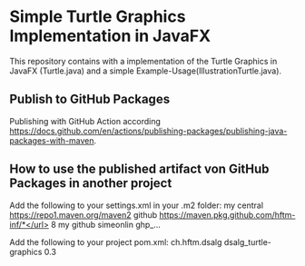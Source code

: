 # Simple Turtle Graphics Implementation in JavaFX

This repository contains with a implementation of the Turtle Graphics in JavaFX (Turtle.java) and a simple Example-Usage(IllustrationTurtle.java).


## Publish to GitHub Packages
Publishing with GitHub Action according https://docs.github.com/en/actions/publishing-packages/publishing-java-packages-with-maven.   

## How to use the published artifact von GitHub Packages in another project
Add the following to your settings.xml in your .m2 folder:
    <settings>
      <profiles>
        <profile>
          <id>my</id>
          <repositories>
            <repository>
              <id>central</id>
              <url>https://repo1.maven.org/maven2</url>
            </repository>
            <repository>
              <id>github</id>
              <url>https://maven.pkg.github.com/hftm-inf/*</url>
            </repository>
8          </repositories>
        </profile>
      </profiles>
      <activeProfiles>
        <activeProfile>my</activeProfile>
      </activeProfiles>
      <servers>
        <server>
          <id>github</id>
          <username>simeonlin</username>
          <password>ghp_...</password>
        </server>
      </servers>
    </settings>
  
Add the following to your project pom.xml:
  <dependency>
    <groupId>ch.hftm.dsalg</groupId>
    <artifactId>dsalg_turtle-graphics</artifactId>
    <version>0.3</version>
  </dependency>

  
